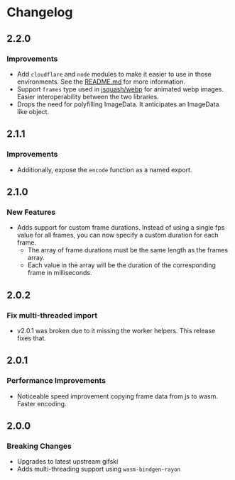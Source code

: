 # Changelog

## 2.2.0

### Improvements

- Add `cloudflare` and `node` modules to make it easier to use in those environments. See the [README.md](./README.md) for more information.
- Support `frames` type used in [jsquash/webp](https://github.com/jamsinclair/jsquash/tree/main/packages/webp) for animated webp images. Easier interoperability between the two libraries.
- Drops the need for polyfilling ImageData. It anticipates an ImageData like object.

## 2.1.1

### Improvements

- Additionally, expose the `encode` function as a named export.

## 2.1.0

### New Features

- Adds support for custom frame durations. Instead of using a single fps value for all frames, you can now specify a custom duration for each frame.
  - The array of frame durations must be the same length as the frames array.
  - Each value in the array will be the duration of the corresponding frame in milliseconds.

## 2.0.2

### Fix multi-threaded import

- v2.0.1 was broken due to it missing the worker helpers. This release fixes that.

## 2.0.1

### Performance Improvements

- Noticeable speed improvement copying frame data from js to wasm. Faster encoding.

## 2.0.0

### Breaking Changes

- Upgrades to latest upstream gifski
- Adds multi-threading support using `wasm-bindgen-rayon`
